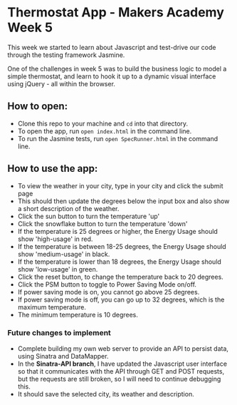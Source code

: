 # Thermostat App - Makers Academy Week 5 #

This week we started to learn about Javascript and test-drive our code through the testing framework Jasmine.

One of the challenges in week 5 was to build the business logic to model a simple thermostat, and learn to hook it up to a dynamic visual interface using jQuery - all within the browser.

## How to open: ##

  * Clone this repo to your machine and `cd` into that directory.
  * To open the app, run `open index.html` in the command line.
  * To run the Jasmine tests, run `open SpecRunner.html` in the command line.

## How to use the app: ##
  * To view the weather in your city, type in your city and click the submit page
  * This should then update the degrees below the input box and also show a short description of the weather.
  * Click the sun button to turn the temperature 'up'
  * Click the snowflake button to turn the temperature 'down'
  * If the temperature is 25 degrees or higher, the Energy Usage should show 'high-usage' in red.
  * If the temperature is between 18-25 degrees, the Energy Usage should show 'medium-usage' in black.
  * If the temperature is lower than 18 degrees, the Energy Usage should show 'low-usage' in green.
  * Click the reset button, to change the temperature back to 20 degrees.
  * Click the PSM button to toggle to Power Saving Mode on/off.
  * If power saving mode is on, you cannot go above 25 degrees.
  * If power saving mode is off, you can go up to 32 degrees, which is the maximum temperature.
  * The minimum temperature is 10 degrees.

### Future changes to implement ###
  * Complete building my own web server to provide an API to persist data, using Sinatra and DataMapper.
  * In the **Sinatra-API branch**, I have updated the Javascript user interface so that it communicates with the API through GET and POST requests, but the requests are still broken, so I will need to continue debugging this.
  * It should save the selected city, its weather and description.
